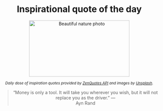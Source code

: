
<div align="center">

# Inspirational quote of the day

<img src="./data/photo.jpeg" alt="Beautiful nature photo" width="320" height="180">

<sub><i>Daily dose of inspiration quotes provided by [ZenQuotes API](https://zenquotes.io/) and images by [Unsplash](https://unsplash.com/).</i></sub>


<blockquote>&ldquo;Money is only a tool. It will take you wherever you wish, but it will not replace you as the driver.&rdquo; &mdash; <footer>Ayn Rand</footer></blockquote>

</div>
